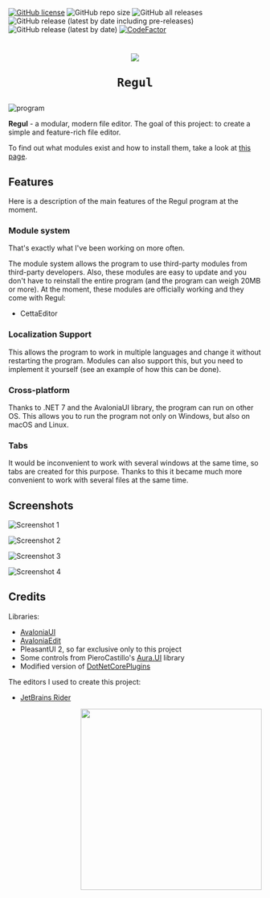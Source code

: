 [![GitHub license](https://img.shields.io/github/license/Onebeld/Regul?style=flat-square)](https://github.com/Onebeld/Regul/blob/main/LICENSE) ![GitHub repo size](https://img.shields.io/github/repo-size/Onebeld/Regul?style=flat-square) ![GitHub all releases](https://img.shields.io/github/downloads/Onebeld/Regul/total?style=flat-square) ![GitHub release (latest by date including pre-releases)](https://img.shields.io/github/v/release/Onebeld/Regul?include_prereleases&style=flat-square) ![GitHub release (latest by date)](https://img.shields.io/github/v/release/Onebeld/Regul?style=flat-square) [![CodeFactor](https://www.codefactor.io/repository/github/onebeld/regul/badge?style=flat-square)](https://www.codefactor.io/repository/github/onebeld/regul)

<h1 align="center">
    <img src="https://user-images.githubusercontent.com/44552715/203843134-93cdb544-7609-49ff-9f6a-2609906c72b9.png">
    
    Regul
</h1>

![program](https://user-images.githubusercontent.com/44552715/203835754-ef33bbb3-1706-4354-bf27-3310fb90d70b.png)

**Regul** - a modular, modern file editor. The goal of this project: to create a simple and feature-rich file editor.

To find out what modules exist and how to install them, take a look at [this page](https://github.com/Onebeld/Regul/blob/main/modules.md).

## Features

Here is a description of the main features of the Regul program at the moment.

### Module system

That's exactly what I've been working on more often. 

The module system allows the program to use third-party modules from third-party developers. Also, these modules are easy to update and you don't have to reinstall the entire program (and the program can weigh 20MB or more). 
At the moment, these modules are officially working and they come with Regul:

* CettaEditor

### Localization Support

This allows the program to work in multiple languages and change it without restarting the program. Modules can also support this, but you need to implement it yourself (see an example of how this can be done).

### Cross-platform

Thanks to .NET 7 and the AvaloniaUI library, the program can run on other OS. This allows you to run the program not only on Windows, but also on macOS and Linux.

### Tabs

It would be inconvenient to work with several windows at the same time, so tabs are created for this purpose. Thanks to this it became much more convenient to work with several files at the same time.

## Screenshots

![Screenshot 1](https://user-images.githubusercontent.com/44552715/203836033-af9ef113-b7f1-422e-8bcd-c36c44d3bd7b.png)

![Screenshot 2](https://user-images.githubusercontent.com/44552715/203836169-7c887c1e-a775-4e50-898f-860878167f92.png)

![Screenshot 3](https://user-images.githubusercontent.com/44552715/203836407-39de0058-639a-4f70-a83c-021d8937aa73.png)

![Screenshot 4](https://user-images.githubusercontent.com/44552715/203836531-64f2957f-1bd6-455d-a38b-456cd7014ae4.png)

## Credits

Libraries:
* [AvaloniaUI](https://github.com/AvaloniaUI/Avalonia)
* [AvaloniaEdit](https://github.com/AvaloniaUI/AvaloniaEdit)
* PleasantUI 2, so far exclusive only to this project
* Some controls from PieroCastillo's [Aura.UI](https://github.com/PieroCastillo/Aura.UI) library
* Modified version of [DotNetCorePlugins](https://github.com/natemcmaster/DotNetCorePlugins)

The editors I used to create this project:
* [JetBrains Rider](https://www.jetbrains.com/rider/)

<img src="https://user-images.githubusercontent.com/44552715/203844139-6e1e83ae-f571-4576-852d-19cd20f410c6.png" width="360" align="right"/>

